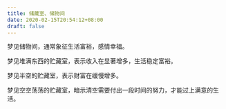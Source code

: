 ```yaml
---
title: 储藏室、储物间
date: 2020-02-15T20:54:12+08:00
draft: false
---
```


梦见储物间，通常象征生活富裕，感情幸福。

梦见堆满东西的贮藏室，表示收入在显著增多，生活稳定富裕。

梦见半空的贮藏室，表示财富在缓慢增多。

梦见空空荡荡的贮藏室，暗示清空需要付出一段时间的努力，才能过上满意的生活。

